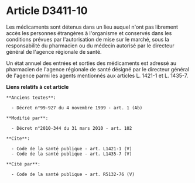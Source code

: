 # Article D3411-10

Les médicaments sont détenus dans un lieu auquel n'ont pas librement accès les personnes étrangères à l'organisme et
conservés dans les conditions prévues par l'autorisation de mise sur le marché, sous la responsabilité du pharmacien ou du
médecin autorisé par le directeur général de l'agence régionale de santé. 

Un état annuel des entrées et sorties des médicaments est adressé au pharmacien de l'agence régionale de santé désigné par le
directeur général de l'agence parmi les agents mentionnés aux articles L. 1421-1 et L. 1435-7.

**Liens relatifs à cet article**

	**Anciens textes**:

	  - Décret n°99-927 du 4 novembre 1999 - art. 1 (Ab)

	**Modifié par**:

	  - Décret n°2010-344 du 31 mars 2010 - art. 102

	**Cite**:

	  - Code de la santé publique - art. L1421-1 (V)
	  - Code de la santé publique - art. L1435-7 (V)

	**Cité par**:

	  - Code de la santé publique - art. R5132-76 (V)

